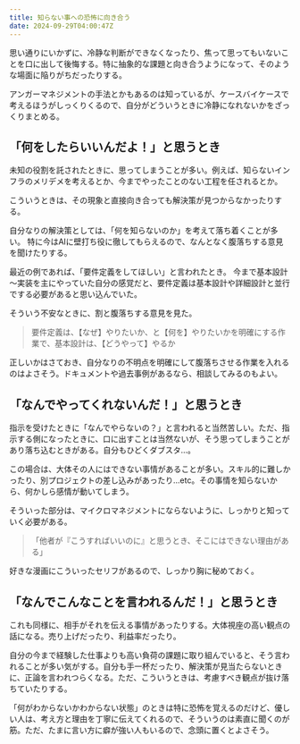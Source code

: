 ```yaml
---
title: 知らない事への恐怖に向き合う
date: 2024-09-29T04:00:47Z
---
```


思い通りにいかずに、冷静な判断ができなくなったり、焦って思ってもいないことを口に出して後悔する。特に抽象的な課題と向き合うようになって、そのような場面に陥りがちだったりする。

アンガーマネジメントの手法とかもあるのは知っているが、ケースバイケースで考えるほうがしっくりくるので、自分がどういうときに冷静になれないかをざっくりまとめる。

## 「何をしたらいいんだよ！」と思うとき
未知の役割を託されたときに、思ってしまうことが多い。例えば、知らないインフラのメリデメを考えるとか、今までやったことのない工程を任されるとか。

こういうときは、その現象と直接向き合っても解決策が見つからなかったりする。

自分なりの解決策としては、「何を知らないのか」を考えて落ち着くことが多い。
特に今はAIに壁打ち役に徹してもらえるので、なんとなく腹落ちする意見を聞けたりする。

最近の例であれば、「要件定義をしてほしい」と言われたとき。
今まで基本設計～実装を主にやっていた自分の感覚だと、要件定義は基本設計や詳細設計と並行でする必要があると思い込んでいた。

そういう不安なときに、割と腹落ちする意見を見た。
> 要件定義は、【なぜ】やりたいか、と【何を】やりたいかを明確にする作業で、基本設計は、【どうやって】やるか

正しいかはさておき、自分なりの不明点を明確にして腹落ちさせる作業を入れるのはよさそう。ドキュメントや過去事例があるなら、相談してみるのもよい。

## 「なんでやってくれないんだ！」と思うとき
指示を受けたときに「なんでやらないの？」と言われると当然苦しい。ただ、指示する側になったときに、口に出すことは当然ないが、そう思ってしまうことがあり落ち込むときがある。自分もひどくダブスタ…。

この場合は、大体その人にはできない事情があることが多い。スキル的に難しかったり、別プロジェクトの差し込みがあったり…etc。その事情を知らないから、何かしら感情が動いてしまう。

そういった部分は、マイクロマネジメントにならないように、しっかりと知っていく必要がある。

> 「他者が『こうすればいいのに』と思うとき、そこにはできない理由がある」

好きな漫画にこういったセリフがあるので、しっかり胸に秘めておく。

## 「なんでこんなことを言われるんだ！」と思うとき

これも同様に、相手がそれを伝える事情があったりする。大体視座の高い観点の話になる。売り上げだったり、利益率だったり。

自分の今まで経験した仕事よりも高い負荷の課題に取り組んでいると、そう言われることが多い気がする。自分も手一杯だったり、解決策が見当たらないときに、正論を言われつらくなる。ただ、こういうときは、考慮すべき観点が抜け落ちていたりする。

「何がわからないかわからない状態」のときは特に恐怖を覚えるのだけど、優しい人は、考え方と理由を丁寧に伝えてくれるので、そういうのは素直に聞くのが筋。ただ、たまに言い方に癖が強い人もいるので、念頭に置くとよさそう。

